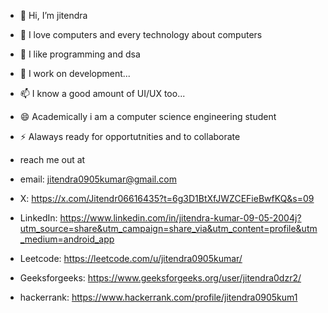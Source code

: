 - 👋 Hi, I’m jitendra
- 👀 I love computers and every technology about computers
- 🌱 I like programming and dsa
- 💞️ I work on development...
- 📫 I know a good amount of UI/UX too...
- 😄 Academically i am a computer science engineering student
- ⚡ Alaways ready for opportutnities and to collaborate

- reach me out at
- email: jitendra0905kumar@gmail.com
- X: https://x.com/Jitendr06616435?t=6g3D1BtXfJWZCEFieBwfKQ&s=09
- LinkedIn: https://www.linkedin.com/in/jitendra-kumar-09-05-2004j?utm_source=share&utm_campaign=share_via&utm_content=profile&utm_medium=android_app
- Leetcode: https://leetcode.com/u/jitendra0905kumar/
- Geeksforgeeks: https://www.geeksforgeeks.org/user/jitendra0dzr2/
- hackerrank: https://www.hackerrank.com/profile/jitendra0905kum1
